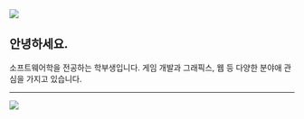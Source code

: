 <img src="https://capsule-render.vercel.app/api?type=wave&color=timeAuto&height=300&section=header&text=capsule%20render&fontSize=90" />

## 안녕하세요.
소프트웨어학을 전공하는 학부생입니다.
게임 개발과 그래픽스, 웹 등 다양한 분야애 관심을 가지고 있습니다.

---


<img src="https://capsule-render.vercel.app/api?type=wave&color=timeAuto&height=300&section=footer&text=capsule%20render&fontSize=90" />
